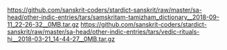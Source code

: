 https://github.com/sanskrit-coders/stardict-sanskrit/raw/master/sa-head/other-indic-entries/tars/samskritam-tamizham_dictionary__2018-09-11_22-26-32__0MB.tar.gz
https://github.com/sanskrit-coders/stardict-sanskrit/raw/master/sa-head/other-indic-entries/tars/vedic-rituals-hi__2018-03-21_14-44-27__0MB.tar.gz
